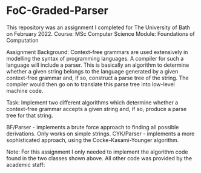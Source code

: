 # FoC-Graded-Parser
This repository was an assignment I completed for The University of Bath on February 2022.
Course: MSc Computer Science
Module: Foundations of Computation

Assignment Background:
Context-free grammars are used extensively in modelling the syntax of programming languages.
A compiler for such a language will include a parser. This is basically an algorithm to determine whether a given string
belongs to the language generated by a given context-free grammar and, if so, construct a parse tree of the string.
The compiler would then go on to translate this parse tree into low-level machine code.

Task:
Implement two different algorithms which determine whether a context-free grammar accepts a given string and, if so,
produce a parse tree for that string.

BF/Parser - implements a brute force approach to finding all possible derivations. Only works on simple strings.
CYK/Parser - implements a more sophisticated approach, using the Cocke-Kasami-Younger algorithm.

Note: For this assignment I only needed to implement the algorithm code found in the two classes shown above.
All other code was provided by the academic staff: